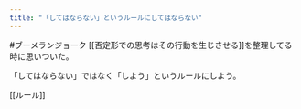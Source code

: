 ```yaml
---
title: "「してはならない」というルールにしてはならない"
---
```


#ブーメランジョーク
[[否定形での思考はその行動を生じさせる]]を整理してる時に思いついた。

「してはならない」ではなく「しよう」というルールにしよう。

[[ルール]]
